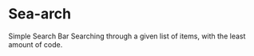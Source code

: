 # Sea-arch
Simple Search Bar
Searching through a given list of items, with the least amount of code.
